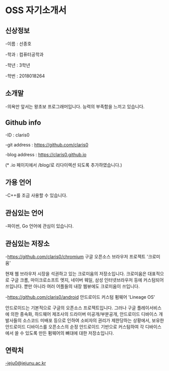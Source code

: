 # OSS 자기소개서


## 신상정보
  -이름 : 선종호
  
  -학과 : 컴퓨터공학과
  
  -학년 : 3학년
  
  -학번 : 2018018264
  
## 소개말
  -의욕만 앞서는 왕초보 프로그래머입니다. 능력의 부족함을 느끼고 있습니다.

## Github info
  -ID : claris0
  
  -git address : https://github.com/claris0
  
  -blog address : https://claris0.github.io
  
  (* .io 페이지에서 /blog/로 리다이렉션 되도록 추가하였습니다.)

## 가용 언어
  -C++를 조금 사용할 수 있습니다.
  
## 관심있는 언어
  -파이썬, Go 언어에 관심이 있습니다.

## 관심있는 저장소
  -https://github.com/claris0/chromium 구글 오픈소스 브라우저 프로젝트 '크로미움'
  
  현재 웹 브라우저 시장을 석권하고 있는 크로미움의 저장소입니다. 크로미움은 대표적으로 구글 크롬, 마이크로소프트 엣지, 네이버 웨일, 삼성 인터넷브라우저 등에 커스텀되어 쓰입니다. 뿐만 아니라 여러 어플들의 내장 웹뷰에도 크로미움이 쓰입니다.
  
  -https://github.com/claris0/android  안드로이드 커스텀 펌웨어 'Lineage OS'
  
  안드로이드는 기본적으로 구글의 오픈소스 프로젝트입니다. 그러나 구글 플레이서비스에 의한 종속화, 하드웨어 제조사의 드라이버 미공개/부분공개, 안드로이드 디바이스 개발사들의 소스코드 미배포 등으로 인하여 소비자의 권리가 제한당하는 상황에서, 보유한 안드로이드 디바이스를 오픈소스의 순정 안드로이드 기반으로 커스텀하여 각 디바이스에서 쓸 수 있도록 만든 펌웨어의 뼈대에 대한 저장소입니다.
  
## 연락처
  -jeju0@jejunu.ac.kr
